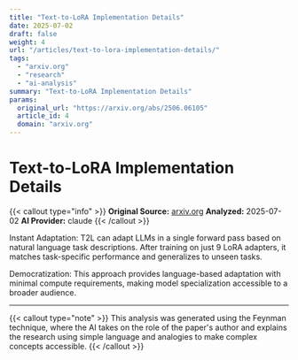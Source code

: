 ```yaml
---
title: "Text-to-LoRA Implementation Details"
date: 2025-07-02
draft: false
weight: 4
url: "/articles/text-to-lora-implementation-details/"
tags:
  - "arxiv.org"
  - "research"
  - "ai-analysis"
summary: "Text-to-LoRA Implementation Details"
params:
  original_url: "https://arxiv.org/abs/2506.06105"
  article_id: 4
  domain: "arxiv.org"
---
```


# Text-to-LoRA Implementation Details

{{< callout type="info" >}}
**Original Source:** [arxiv.org](https://arxiv.org/abs/2506.06105)
**Analyzed:** 2025-07-02
**AI Provider:** claude
{{< /callout >}}

Instant Adaptation: T2L can adapt LLMs in a single forward pass based on natural language task descriptions. After training on just 9 LoRA adapters, it matches task-specific performance and generalizes to unseen tasks.

Democratization: This approach provides language-based adaptation with minimal compute requirements, making model specialization accessible to a broader audience.

---

{{< callout type="note" >}}
This analysis was generated using the Feynman technique, where the AI takes on the role of the paper's author and explains the research using simple language and analogies to make complex concepts accessible.
{{< /callout >}}
